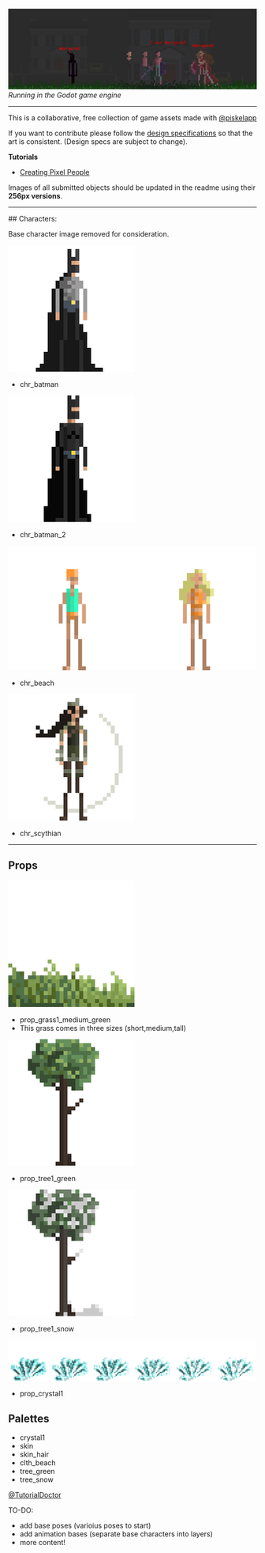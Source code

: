 ![](example.png)
*Running in the Godot game engine*
<hr>

This is a collaborative, free collection of game assets made with [@piskelapp](https://twitter.com/piskelapp)

If you want to contribute please follow the [design specifications](design_specs.md) so that the art is consistent. (Design specs are subject to change).

**Tutorials**

- [Creating Pixel People](https://www.youtube.com/watch?v=gYaIvDQpTtY&feature=youtu.be)

Images of all submitted objects should be updated in the readme using their **256px versions**.
<hr>
## Characters:

Base character image removed for consideration.
[](Characters/chr_base/256/chr_base_256.png)

![](Characters/chr_batman_side/256/chr_batman_side_256.png)

- chr_batman


![](Characters/chr_batman_side_2/256/chr_batman_2_side_256.png)

- chr_batman_2

![](Characters/chr_beach_side/256/chr_beach_side_256.png)

- chr_beach


![](Characters/chr_scythian_side/256/chr_scythian_side_256.png)

- chr_scythian
<hr>

## Props

![](Props/prop_grass1_medium_green/256/prop_grass1_medium_green_256.png)

- prop_grass1_medium_green
- This grass comes in three sizes (short,medium,tall)

![](Props/prop_tree1_green/256/prop_tree1_green_256.png)

- prop_tree1_green

![](Props/prop_tree1_snow/256/prop_tree1_snow_256.png)

- prop_tree1_snow

![](Props/prop_crystal1/Animations/anim_prop_crystal1_flicker_256.png)

- prop_crystal1

## Palettes

- crystal1
- skin
- skin_hair
- clth_beach
- tree_green
- tree_snow



[@TutorialDoctor](https://twitter.com/TutorialDoctor)

TO-DO:
  - add base poses (varioius poses to start)
  - add animation bases (separate base characters into layers)
  - more content!

